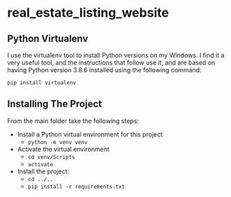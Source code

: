 # real_estate_listing_website
## Python Virtualenv
I use the virtualenv tool to install Python versions on my Windows. I find it a very useful tool, and the instructions that follow use it, and are based on having Python version 3.8.6 installed using the following command:

```
pip install virtualenv
```
## Installing The Project
From the main folder take the following steps:

* Install a Python virtual environment for this project
  * `python -m venv venv`
* Activate the virtual environment
  * `cd venv/Scripts`
  * `activate`
* Install the project:
  * `cd ../..`
  * `pip install -r requirements.txt`
